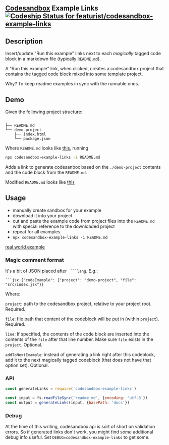 [Codesandbox](https://codesandbox.io) Example Links [![Codeship Status for featurist/codesandbox-example-links](https://app.codeship.com/projects/6176c9c0-20f5-0137-6e2c-62b911cd023e/status?branch=master)](https://app.codeship.com/projects/329497)
-----------

## Description

Insert/update "Run this example" links next to each _magically_ tagged code block in a markdown file (typically `README.md`). 

A "Run this example" link, when clicked, creates a codesandbox project that contains the tagged code block mixed into some template project.  

Why? To keep readme examples in sync with the runnable ones.

## Demo

Given the following project structure:

```
.
├── README.md
└── demo-project
    ├── index.html
    └── package.json
```

Where `README.md` looks like [this](./spec/fixture.md), running

```sh
npx codesandbox-example-links -i README.md
```

Adds a link to generate codesanbox based on the `./demo-project` contents and the code block from the `README.md`.

Modified `README.md` looks like [this](./spec/expected.md)

## Usage

- manually create sandbox for your example
- download it into your project
- cut and paste the example code from project files into the `README.md` with special reference to the downloaded project
- repeat for all examples
- `npx codesandbox-example-links -i README.md`

[real world example](https://github.com/featurist/hyperdom/tree/master#quick-start)

### Magic comment format

It's a bit of JSON placed after ` ```lang`. E.g.:

```
```jsx {"codeExample": {"project": "demo-project", "file": "src/index.jsx"}}
```

Where:

`project`: path to the codesandbox project, relative to your project root. Required.

`file`: file path that content of the codeblock will be put in (within `project`). Required.

`line`: If specified, the contents of the code block are inserted into the contents of the `file` after that line number. Make sure `file` exists in the `project`. Optional.

`addToNextExample`: instead of generating a link right after this codeblock, add it to the next magically tagged codeblock (that does not have that option set). Optional.

### API

```javascript
const generateLinks = require('codesandbox-example-links')

const input = fs.readFileSync('readme.md', {encoding: 'utf-8'})
const output = generateLinks(input, {basePath: 'docs'})
```

### Debug

At the time of this writing, codesandbox api is sort of short on validation errors. So if generated links don't work, you might find some additional debug info useful. Set `DEBUG=codesandbox-example-links` to get some.
